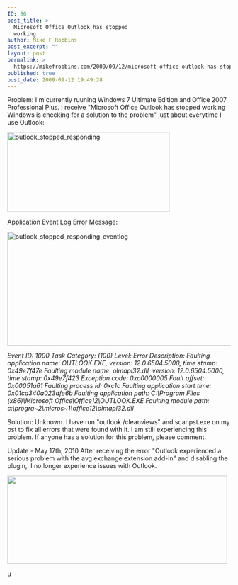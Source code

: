 ```yaml
---
ID: 86
post_title: >
  Microsoft Office Outlook has stopped
  working
author: Mike F Robbins
post_excerpt: ""
layout: post
permalink: >
  https://mikefrobbins.com/2009/09/12/microsoft-office-outlook-has-stopped-working/
published: true
post_date: 2009-09-12 19:49:28
---
```

Problem:
I'm currently ruuning Windows 7 Ultimate Edition and Office 2007 Professional Plus. I receive "Microsoft Office Outlook has stopped working Windows is checking for a solution to the problem" just about everytime I use Outlook:

<a href="http://mikefrobbins.com/wp-content/uploads/2009/09/outlook_stopped_responding.jpg"><img class="alignnone size-full wp-image-85" src="http://mikefrobbins.com/wp-content/uploads/2009/09/outlook_stopped_responding.jpg" alt="outlook_stopped_responding" width="366" height="180" /></a>

Application Event Log Error Message:

<img class="alignnone size-full wp-image-87" title="outlook_stopped_responding_eventlog" src="http://mikefrobbins.com/wp-content/uploads/2009/09/outlook_stopped_responding_eventlog.jpg" alt="outlook_stopped_responding_eventlog" width="552" height="257" />

<em>Event ID: 1000 Task Category: (100) Level: Error Description: Faulting application name: OUTLOOK.EXE, version: 12.0.6504.5000, time stamp: 0x49e7f47e Faulting module name: olmapi32.dll, version: 12.0.6504.5000, time stamp: 0x49e7f423 Exception code: 0xc0000005 Fault offset: 0x00051a61 Faulting process id: 0xc1c Faulting application start time: 0x01ca340a023dfe6b Faulting application path: C:\Program Files (x86)\Microsoft Office\Office12\OUTLOOK.EXE Faulting module path: c:\progra~2\micros~1\office12\olmapi32.dll</em>

Solution:
Unknown. I have run "outlook /cleanviews" and scanpst.exe on my pst to fix all errors that were found with it. I am still experiencing this problem. If anyone has a solution for this problem, please comment.

Update - May 17th, 2010
After receiving the error "Outlook experienced a serious problem with the avg exchange extension add-in" and disabling the plugin,  I no longer experience issues with Outlook.

<a href="http://mikefrobbins.com/wp-content/uploads/2010/05/avg_outlook_error.png"><img class="alignnone size-full wp-image-839" title="avg_outlook_error" src="http://mikefrobbins.com/wp-content/uploads/2010/05/avg_outlook_error.png" alt="" width="496" height="199" /></a>

µ